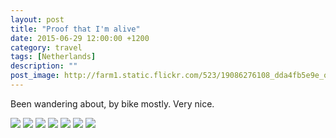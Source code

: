 ```yaml
---
layout: post
title: "Proof that I'm alive"
date: 2015-06-29 12:00:00 +1200
category: travel
tags: [Netherlands]
description: ""
post_image: http://farm1.static.flickr.com/523/19086276108_dda4fb5e9e_o.jpg
---
```

Been wandering about, by bike mostly. Very nice.

[![](http://farm1.static.flickr.com/556/18651392044_acf8b89ae6_c.jpg)](http://farm1.static.flickr.com/556/18651392044_e9aa0112c3_o.jpg)
[![](http://farm1.static.flickr.com/393/18651391564_bb7d3cdcca_c.jpg)](http://farm1.static.flickr.com/393/18651391564_c8802eab32_o.jpg)
[![](http://farm1.static.flickr.com/477/19267886342_0be1d11a11_c.jpg)](http://farm1.static.flickr.com/477/19267886342_d4a5a2b114_o.jpg)
[![](http://farm1.static.flickr.com/344/19247791106_eeae6d63b8_c.jpg)](http://farm1.static.flickr.com/344/19247791106_93aede72aa_o.jpg)
[![](http://farm1.static.flickr.com/529/19087735889_a5cdd687ae_c.jpg)](http://farm1.static.flickr.com/529/19087735889_b91862b9d2_o.jpg)
[![](http://farm1.static.flickr.com/512/18651389144_28c80946f7_c.jpg)](http://farm1.static.flickr.com/512/18651389144_faea9eb4b2_o.jpg)
[![](http://farm1.static.flickr.com/484/19277751931_54e6e8df69_c.jpg)](http://farm1.static.flickr.com/484/19277751931_c0a60fded1_o.jpg)
